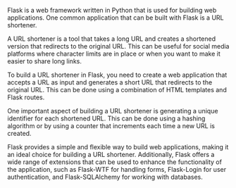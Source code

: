 Flask is a web framework written in Python that is used for building web applications. One common application that can be built with Flask is a URL shortener.

A URL shortener is a tool that takes a long URL and creates a shortened version that redirects to the original URL. This can be useful for social media platforms where character limits are in place or when you want to make it easier to share long links.

To build a URL shortener in Flask, you need to create a web application that accepts a URL as input and generates a short URL that redirects to the original URL. This can be done using a combination of HTML templates and Flask routes.

One important aspect of building a URL shortener is generating a unique identifier for each shortened URL. This can be done using a hashing algorithm or by using a counter that increments each time a new URL is created.

Flask provides a simple and flexible way to build web applications, making it an ideal choice for building a URL shortener. Additionally, Flask offers a wide range of extensions that can be used to enhance the functionality of the application, such as Flask-WTF for handling forms, Flask-Login for user authentication, and Flask-SQLAlchemy for working with databases.

